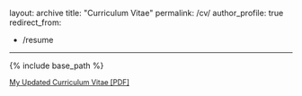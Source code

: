 layout: archive
title: "Curriculum Vitae"
permalink: /cv/
author_profile: true
redirect_from:
  - /resume
---

{% include base_path %}

<span style="font-size:0.9em;text-align: justify;"> <a href="https://sahanhe.github.io/files/CV_updated.pdf">My Updated Curriculum Vitae [PDF]</a></span>
